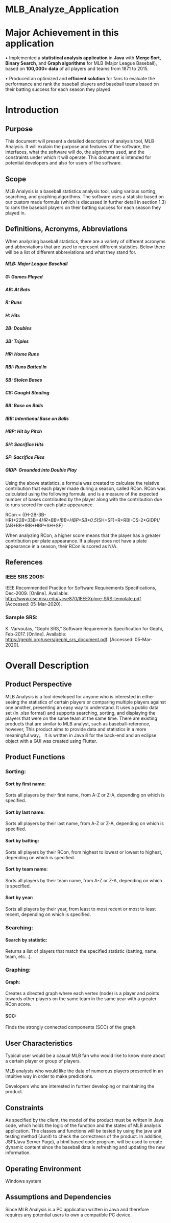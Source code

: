 # MLB_Analyze_Application

# Major Achievement in this application

• Implemented a **statistical analysis application** in **Java** with **Merge Sort**, **Binary
Search**, and **Graph algorithms** for MLB (Major League Baseball), based on 
**100,000+ data** of all players and teams from 1871 to 2015. 

• Produced an optimized and **efficient solution** for fans to evaluate the 
performance and rank the baseball players and baseball teams based on their 
batting success for each season they played

# Introduction
## Purpose

This document will present a detailed description of analysis tool, MLB Analysis. It will explain
the purpose and features of the software, the interfaces, what the software will do, the algorithms
used, and the constraints under which it will operate. This document is intended for potential
developers and also for users of the software.


## Scope

MLB Analysis is a baseball statistics analysis tool, using various sorting, searching, and graphing
algorithms. The software uses a statistic based on our custom made formula (which is discussed
in further detail in section 1.3) to rank the baseball players on their batting success for each
season they played in.

## Definitions, Acronyms, Abbreviations
When analyzing baseball statistics, there are a variety of different acronyms and abbreviations
that are used to represent different statistics. Below there will be a list of different abbreviations
and what they stand for.


##### MLB: Major League Baseball
##### G: Games Played
##### AB: At Bats
##### R: Runs
##### H: Hits
##### 2B: Doubles
##### 3B: Triples
##### HR: Home Runs
##### RBI: Runs Batted In
##### SB: Stolen Bases
##### CS: Caught Stealing
##### BB: Base on Balls
##### IBB: Intentional Base on Balls
##### HBP: Hit by Pitch
##### SH: Sacrifice Hits
##### SF: Sacrifice Flies
##### GIDP: Grounded into Double Play

Using the above statistics, a formula was created to calculate the relative contribution that each
player made during a season, called RCon. RCon was calculated using the following formula,
and is a measure of the expected number of bases contributed by the player along with the
contribution due to runs scored for each plate appearance.

RCon =
((H-2B-3B-HR)+2*2B+3*3B+4*HR+BB+IBB+HBP+SB+0.5*(SH+SF)+R+RBI-CS-2*GIDP)/
(AB+BB+IBB+HBP+SH+SF)

When analyzing RCon, a higher score means that the player has a greater contribution per plate
appearance. If a player does not have a plate appearance in a season, their RCon is scored as
N/A.

## References

### IEEE SRS 2009:

IEEE Recommended Practice for Software Requirements Specifications, Dec-2009. [Online].
Available: http://www.cse.msu.edu/~cse870/IEEEXplore-SRS-template.pdf. [Accessed:
05-Mar-2020].

### Sample SRS:
K. Varvoutas, “Gephi SRS,” Software Requirements Specification for Gephi, Feb-2017.
[Online]. Available: https://gephi.org/users/gephi_srs_document.pdf. [Accessed: 05-Mar-2020].

# Overall Description
## Product Perspective

MLB Analysis is a tool developed for anyone who is interested in either seeing the statistics of
certain players or comparing multiple players against one another, presenting an easy way to
understand. It uses a public data set (in .xlsx format) and supports searching, sorting, and
displaying the players that were on the same team at the same time.
There are existing products that are similar to MLB analyst, such as baseball-reference, however,
This product aims to provide data and statistics in a more meaningful way。
It is written in Java 8 for the back-end and an eclipse object with a GUI was created using
Flutter.

## Product Functions
### Sorting:
#### Sort by first name: 
Sorts all players by their first name, from A-Z or Z-A, depending on which is specified.
#### Sort by last name: 
Sorts all players by their last name, from A-Z or Z-A, depending on which is specified.
#### Sort by batting: 
Sorts all players by their RCon, from highest to lowest or lowest to highest, depending on which is specified.
#### Sort by team name: 
Sorts all players by their team name, from A-Z or Z-A, depending on which is specified.
#### Sort by year: 
Sorts all players by their year, from least to most recent or most to least recent, depending on which is specified.

### Searching:
#### Search by statistic: 
Returns a list of players that match the specified statistic (batting, name, team, etc…).

### Graphing:
#### Graph: 
Creates a directed graph where each vertex (node) is a player and points towards other players on the same team in the same year with a greater RCon score.
#### SCC: 
Finds the strongly connected components (SCC) of the graph.

## User Characteristics
Typical user would be a casual MLB fan who would like to know more about a certain player or group of players.

MLB analysts who would like the data of numerous players presented in an intuitive way in order to make predictions.

Developers who are interested in further developing or maintaining the product.

## Constraints
As specified by the client, the model of the product must be written in Java code, which holds the
logic of the function and the states of MLB analysis application. The classes and functions will
be tested by using the java unit testing method (Junit) to check the correctness of the product. In
addition, JSP(Java Server Page), a html based code program, will be used to create dynamic
content since the baseball data is refreshing and updating the new information.

## Operating Environment
Windows system

## Assumptions and Dependencies
Since MLB Analysis is a PC application written in Java and therefore requires any potential
users to own a compatible PC device.




